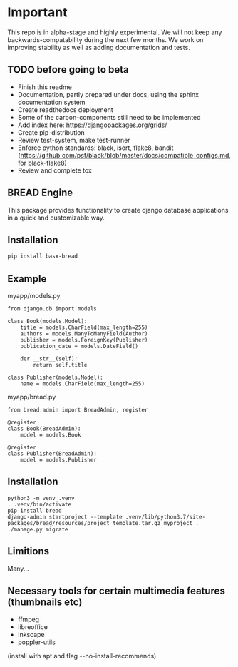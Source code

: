 Important
=========

This repo is in alpha-stage and highly experimental. We will not keep any backwards-compatability during the next few months. We work on improving stability as well as adding documentation and tests.

TODO before going to beta
-------------------------

- Finish this readme
- Documentation, partly prepared under docs, using the sphinx documentation system
- Create readthedocs deployment
- Some of the carbon-components still need to be implemented
- Add index here: https://djangopackages.org/grids/
- Create pip-distribution
- Review test-system, make test-runner
- Enforce python standards: black, isort, flake8, bandit (https://github.com/psf/black/blob/master/docs/compatible_configs.md, for black-flake8)
- Review and complete tox


BREAD Engine
------------

This package provides functionality to create django database applications in a quick and customizable way.

Installation
------------

```bash
pip install basx-bread
```


Example
-------

myapp/models.py

    from django.db import models

    class Book(models.Model):
        title = models.CharField(max_length=255)
        authors = models.ManyToManyField(Author)
        publisher = models.ForeignKey(Publisher)
        publication_date = models.DateField()
    
        der __str__(self):
            return self.title

    class Publisher(models.Model):
        name = models.CharField(max_length=255)


myapp/bread.py


    from bread.admin import BreadAdmin, register

    @register
    class Book(BreadAdmin):
        model = models.Book

    @register
    class Publisher(BreadAdmin):
        model = models.Publisher


Installation
------------

    python3 -m venv .venv
    . .venv/bin/activate
    pip install bread
    django-admin startproject --template .venv/lib/python3.7/site-packages/bread/resources/project_template.tar.gz myproject .
    ./manage.py migrate

Limitions
---------

Many...

Necessary tools for certain multimedia features (thumbnails etc)
----------------------------------------------------------------
- ffmpeg
- libreoffice
- inkscape
- poppler-utils

(install with apt and flag --no-install-recommends)

